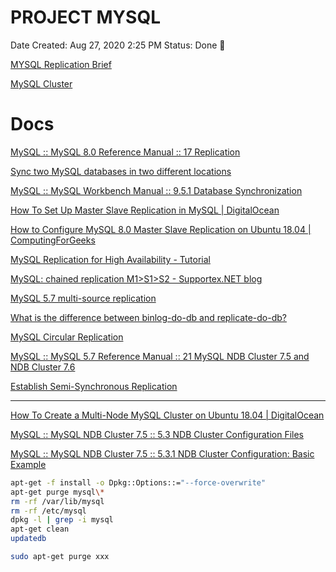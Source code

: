 # PROJECT MYSQL

Date Created: Aug 27, 2020 2:25 PM
Status: Done 🙌

[MYSQL Replication Brief](https://www.notion.so/MYSQL-Replication-Brief-9e78fe3087a94f61b3de0f1cd16aef6e)

[MySQL Cluster](PROJECT%20MYSQL%2059fed12e5c414cd1bdf37a725a701529/MySQL%20Cluster%201960fd9257014e0d81965aeabed85aa3.md)

# Docs

[MySQL :: MySQL 8.0 Reference Manual :: 17 Replication](https://dev.mysql.com/doc/refman/8.0/en/replication.html)

[Sync two MySQL databases in two different locations](https://dba.stackexchange.com/questions/65351/sync-two-mysql-databases-in-two-different-locations)

[MySQL :: MySQL Workbench Manual :: 9.5.1 Database Synchronization](https://dev.mysql.com/doc/workbench/en/wb-database-synchronization.html)

[How To Set Up Master Slave Replication in MySQL | DigitalOcean](https://www.digitalocean.com/community/tutorials/how-to-set-up-master-slave-replication-in-mysql)

[How to Configure MySQL 8.0 Master Slave Replication on Ubuntu 18.04 | ComputingForGeeks](https://computingforgeeks.com/how-to-configure-mysql-8-0-master-slave-replication-on-ubuntu-18-04/)

[MySQL Replication for High Availability - Tutorial](https://severalnines.com/resources/database-management-tutorials/mysql-replication-high-availability-tutorial)

[MySQL: chained replication M1>S1>S2 - Supportex.NET blog](https://supportex.net/blog/2011/11/mysql-chained-replication-m1s1s2/)

[MySQL 5.7 multi-source replication](https://www.percona.com/blog/2013/10/02/mysql-5-7-multi-source-replication/)

[What is the difference between binlog-do-db and replicate-do-db?](https://stackoverflow.com/questions/44431961/what-is-the-difference-between-binlog-do-db-and-replicate-do-db)

[MySQL Circular Replication](https://icicimov.github.io/blog/high-availability/database/MySQL-Circular-Replication/)

[MySQL :: MySQL 5.7 Reference Manual :: 21 MySQL NDB Cluster 7.5 and NDB Cluster 7.6](https://dev.mysql.com/doc/refman/5.7/en/mysql-cluster.html)

[Establish Semi-Synchronous Replication](http://mysql.wingtiplabs.com/documentation/sem40sk7/establish-semi-synchronous-replication.html)

---

[How To Create a Multi-Node MySQL Cluster on Ubuntu 18.04 | DigitalOcean](https://www.digitalocean.com/community/tutorials/how-to-create-a-multi-node-mysql-cluster-on-ubuntu-18-04)

[MySQL :: MySQL NDB Cluster 7.5 :: 5.3 NDB Cluster Configuration Files](https://dev.mysql.com/doc/mysql-cluster-excerpt/5.7/en/mysql-cluster-config-file.html)

[MySQL :: MySQL NDB Cluster 7.5 :: 5.3.1 NDB Cluster Configuration: Basic Example](https://dev.mysql.com/doc/mysql-cluster-excerpt/5.7/en/mysql-cluster-config-example.html#mysql-cluster-config-ini-sections)

```bash
apt-get -f install -o Dpkg::Options::="--force-overwrite"
apt-get purge mysql\*
rm -rf /var/lib/mysql
rm -rf /etc/mysql
dpkg -l | grep -i mysql
apt-get clean
updatedb

sudo apt-get purge xxx
```